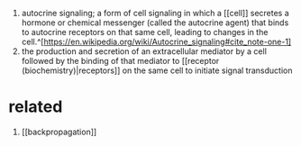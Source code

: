 1. autocrine signaling; a form of cell signaling in which a [[cell]] secretes a hormone or chemical messenger (called the autocrine agent) that binds to autocrine receptors on that same cell, leading to changes in the cell.^[https://en.wikipedia.org/wiki/Autocrine_signaling#cite_note-one-1]
2. the production and secretion of an extracellular mediator by a cell followed by the binding of that mediator to [[receptor (biochemistry)|receptors]] on the same cell to initiate signal transduction

# related
1. [[backpropagation]]